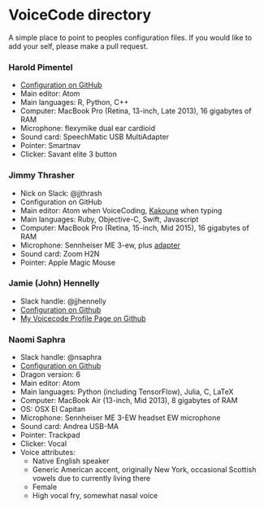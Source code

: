 # VoiceCode directory

A simple place to point to peoples configuration files.
If you would like to add your self, please make a pull request.

### Harold Pimentel

- [Configuration on GitHub](https://github.com/pimentel/dotfiles/tree/master/voicecode/commando)
- Main editor: Atom
- Main languages: R, Python, C++
- Computer: MacBook Pro (Retina, 13-inch, Late 2013), 16 gigabytes of RAM
- Microphone: flexymike dual ear cardioid
- Sound card: SpeechMatic USB MultiAdapter
- Pointer: Smartnav
- Clicker: Savant elite 3 button

### Jimmy Thrasher

- Nick on Slack: @jjthrash
- Configuration on GitHub
- Main editor: Atom when VoiceCoding, [Kakoune](https://github.com/mawww/kakoune) when typing
- Main languages: Ruby, Objective-C, Swift, Javascript
- Computer: MacBook Pro (Retina, 15-inch, Mid 2015), 16 gigabytes of RAM
- Microphone: Sennheiser ME 3-ew, plus [adapter](https://store.speechrecsolutions.com/6-inch-me3-adapter-p12.aspx)
- Sound card: Zoom H2N
- Pointer: Apple Magic Mouse

### Jamie (John) Hennelly

- Slack handle: @jjhennelly
- [Configuration on Github](https://github.com/yellownoggin/toolbox/tree/master/dotfiles/voicecode/commando)
- [My Voicecode Profile Page on Github](https://github.com/yellownoggin/toolbox/tree/master/dotfiles/voicecode)

### Naomi Saphra
- Slack handle: @nsaphra
- [Configuration on Github](https://github.com/nsaphra/dotfiles/tree/master/voicecode)
- Dragon version: 6
- Main editor: Atom
- Main languages: Python (including TensorFlow), Julia, C, LaTeX
- Computer: MacBook Air (13-inch, Mid 2013), 8 gigabytes of RAM
- OS: OSX El Capitan
- Microphone: Sennheiser ME 3-EW headset EW microphone
- Sound card: Andrea USB-MA
- Pointer: Trackpad
- Clicker: Vocal
- Voice attributes:
    - Native English speaker
    - Generic American accent, originally New York, occasional Scottish vowels due to currently living there
    - Female
    - High vocal fry, somewhat nasal voice
